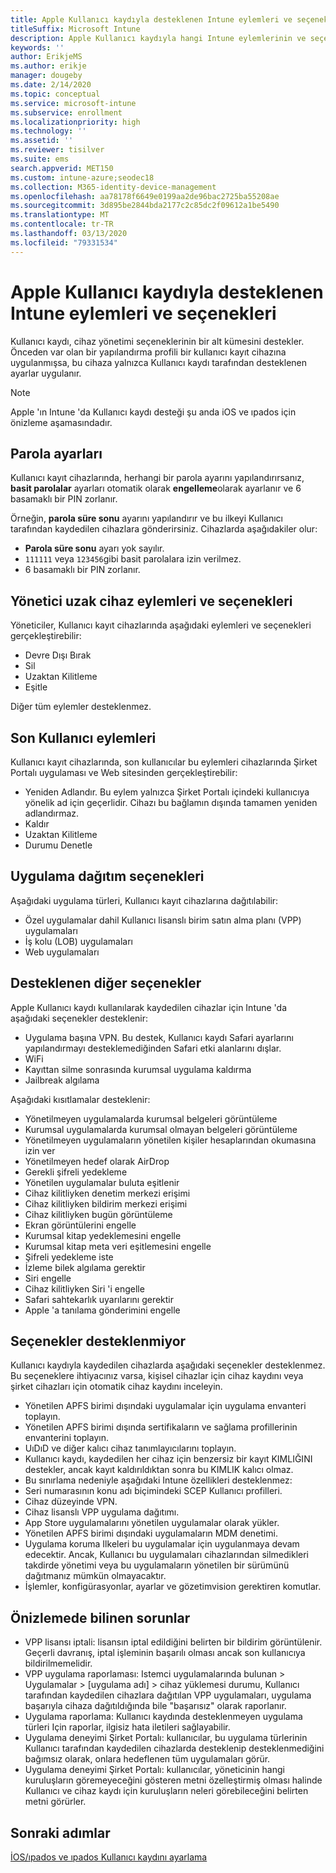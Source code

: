 ```yaml
---
title: Apple Kullanıcı kaydıyla desteklenen Intune eylemleri ve seçenekleri
titleSuffix: Microsoft Intune
description: Apple Kullanıcı kaydıyla hangi Intune eylemlerinin ve seçeneklerinin desteklendiğini öğrenin
keywords: ''
author: ErikjeMS
ms.author: erikje
manager: dougeby
ms.date: 2/14/2020
ms.topic: conceptual
ms.service: microsoft-intune
ms.subservice: enrollment
ms.localizationpriority: high
ms.technology: ''
ms.assetid: ''
ms.reviewer: tisilver
ms.suite: ems
search.appverid: MET150
ms.custom: intune-azure;seodec18
ms.collection: M365-identity-device-management
ms.openlocfilehash: aa78178f6649e0199aa2de96bac2725ba55208ae
ms.sourcegitcommit: 3d895be2844bda2177c2c85dc2f09612a1be5490
ms.translationtype: MT
ms.contentlocale: tr-TR
ms.lasthandoff: 03/13/2020
ms.locfileid: "79331534"
---
```

# <a name="intune-actions-and-options-supported-with-apple-user-enrollment"></a>Apple Kullanıcı kaydıyla desteklenen Intune eylemleri ve seçenekleri

Kullanıcı kaydı, cihaz yönetimi seçeneklerinin bir alt kümesini destekler. Önceden var olan bir yapılandırma profili bir kullanıcı kayıt cihazına uygulanmışsa, bu cihaza yalnızca Kullanıcı kaydı tarafından desteklenen ayarlar uygulanır.

> [!NOTE]
> Apple 'ın Intune 'da Kullanıcı kaydı desteği şu anda iOS ve ıpados için önizleme aşamasındadır.

## <a name="password-settings"></a>Parola ayarları

Kullanıcı kayıt cihazlarında, herhangi bir parola ayarını yapılandırırsanız, **basit parolalar** ayarları otomatik olarak **engelleme**olarak ayarlanır ve 6 basamaklı bir PIN zorlanır.

Örneğin, **parola süre sonu** ayarını yapılandırır ve bu ilkeyi Kullanıcı tarafından kaydedilen cihazlara gönderirsiniz. Cihazlarda aşağıdakiler olur:
- **Parola süre sonu** ayarı yok sayılır.
- `111111` veya `123456`gibi basit parolalara izin verilmez.
- 6 basamaklı bir PIN zorlanır.

## <a name="administrator-remote-device-actions-and-options"></a>Yönetici uzak cihaz eylemleri ve seçenekleri
Yöneticiler, Kullanıcı kayıt cihazlarında aşağıdaki eylemleri ve seçenekleri gerçekleştirebilir:
- Devre Dışı Bırak
- Sil
- Uzaktan Kilitleme
- Eşitle

Diğer tüm eylemler desteklenmez.

## <a name="end-user-actions"></a>Son Kullanıcı eylemleri
Kullanıcı kayıt cihazlarında, son kullanıcılar bu eylemleri cihazlarında Şirket Portalı uygulaması ve Web sitesinden gerçekleştirebilir:
- Yeniden Adlandır. Bu eylem yalnızca Şirket Portalı içindeki kullanıcıya yönelik ad için geçerlidir. Cihazı bu bağlamın dışında tamamen yeniden adlandırmaz.
- Kaldır
- Uzaktan Kilitleme
- Durumu Denetle

## <a name="app-deployment-options"></a>Uygulama dağıtım seçenekleri
Aşağıdaki uygulama türleri, Kullanıcı kayıt cihazlarına dağıtılabilir:
- Özel uygulamalar dahil Kullanıcı lisanslı birim satın alma planı (VPP) uygulamaları
- İş kolu (LOB) uygulamaları
- Web uygulamaları

## <a name="other-supported-options"></a>Desteklenen diğer seçenekler

Apple Kullanıcı kaydı kullanılarak kaydedilen cihazlar için Intune 'da aşağıdaki seçenekler desteklenir:
- Uygulama başına VPN. Bu destek, Kullanıcı kaydı Safari ayarlarını yapılandırmayı desteklemediğinden Safari etki alanlarını dışlar.
- WiFi 
- Kayıttan silme sonrasında kurumsal uygulama kaldırma
- Jailbreak algılama

Aşağıdaki kısıtlamalar desteklenir:
- Yönetilmeyen uygulamalarda kurumsal belgeleri görüntüleme
- Kurumsal uygulamalarda kurumsal olmayan belgeleri görüntüleme
- Yönetilmeyen uygulamaların yönetilen kişiler hesaplarından okumasına izin ver
- Yönetilmeyen hedef olarak AirDrop
- Gerekli şifreli yedekleme
- Yönetilen uygulamalar buluta eşitlenir
- Cihaz kilitliyken denetim merkezi erişimi
- Cihaz kilitliyken bildirim merkezi erişimi
- Cihaz kilitliyken bugün görüntüleme
- Ekran görüntülerini engelle
- Kurumsal kitap yedeklemesini engelle
- Kurumsal kitap meta veri eşitlemesini engelle
- Şifreli yedekleme iste
- İzleme bilek algılama gerektir
- Siri engelle
- Cihaz kilitliyken Siri 'i engelle
- Safari sahtekarlık uyarılarını gerektir
- Apple 'a tanılama gönderimini engelle


## <a name="options-not-supported"></a>Seçenekler desteklenmiyor
Kullanıcı kaydıyla kaydedilen cihazlarda aşağıdaki seçenekler desteklenmez. Bu seçeneklere ihtiyacınız varsa, kişisel cihazlar için cihaz kaydını veya şirket cihazları için otomatik cihaz kaydını inceleyin.
- Yönetilen APFS birimi dışındaki uygulamalar için uygulama envanteri toplayın.
- Yönetilen APFS birimi dışında sertifikaların ve sağlama profillerinin envanterini toplayın.
- UıDıD ve diğer kalıcı cihaz tanımlayıcılarını toplayın.
- Kullanıcı kaydı, kaydedilen her cihaz için benzersiz bir kayıt KIMLIĞINI destekler, ancak kayıt kaldırıldıktan sonra bu KIMLIK kalıcı olmaz.
- Bu sınırlama nedeniyle aşağıdaki Intune özellikleri desteklenmez:
- Seri numarasının konu adı biçimindeki SCEP Kullanıcı profilleri.
- Cihaz düzeyinde VPN.
- Cihaz lisanslı VPP uygulama dağıtımı.
- App Store uygulamalarını yönetilen uygulamalar olarak yükler.
- Yönetilen APFS birimi dışındaki uygulamaların MDM denetimi.
- Uygulama koruma Ilkeleri bu uygulamalar için uygulanmaya devam edecektir. Ancak, Kullanıcı bu uygulamaları cihazlarından silmedikleri takdirde yönetimi veya bu uygulamaların yönetilen bir sürümünü dağıtmanız mümkün olmayacaktır.
- İşlemler, konfigürasyonlar, ayarlar ve gözetimvision gerektiren komutlar. 


## <a name="known-issues-in-preview"></a>Önizlemede bilinen sorunlar
- VPP lisansı iptali: lisansın iptal edildiğini belirten bir bildirim görüntülenir. Geçerli davranış, iptal işleminin başarılı olması ancak son kullanıcıya bildirilmemelidir. 
- VPP uygulama raporlaması: Istemci uygulamalarında bulunan > Uygulamalar > [uygulama adı] > cihaz yüklemesi durumu, Kullanıcı tarafından kaydedilen cihazlara dağıtılan VPP uygulamaları, uygulama başarıyla cihaza dağıtıldığında bile "başarısız" olarak raporlanır. 
- Uygulama raporlama: Kullanıcı kaydında desteklenmeyen uygulama türleri Için raporlar, ilgisiz hata iletileri sağlayabilir. 
- Uygulama deneyimi Şirket Portalı: kullanıcılar, bu uygulama türlerinin Kullanıcı tarafından kaydedilen cihazlarda desteklenip desteklenmediğini bağımsız olarak, onlara hedeflenen tüm uygulamaları görür. 
- Uygulama deneyimi Şirket Portalı: kullanıcılar, yöneticinin hangi kuruluşların göremeyeceğini gösteren metni özelleştirmiş olması halinde Kullanıcı ve cihaz kaydı için kuruluşların neleri görebileceğini belirten metni görürler.


## <a name="next-steps"></a>Sonraki adımlar

[İOS/ıpados ve ıpados Kullanıcı kaydını ayarlama](ios-user-enrollment.md)
